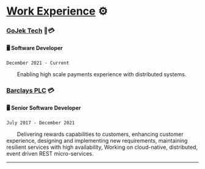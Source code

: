 # [Work Experience](#work) ⚙️

### [GoJek Tech](https://github.com/gojek) 🛵💳
#### 🖥️ Software Developer 
`December 2021 - Current`

&emsp;&emsp;Enabling high scale payments experience with distributed systems.

### [Barclays PLC](https://home.barclays/) 💳
#### 🖥️ Senior Software Developer 
`July 2017 - December 2021`

&emsp;&emsp;Delivering rewards capabilities to customers, enhancing customer experience, designing and implementing new requirements, maintaining resilient services with high availability, Working on cloud-native, distributed, event driven REST micro-services.

---